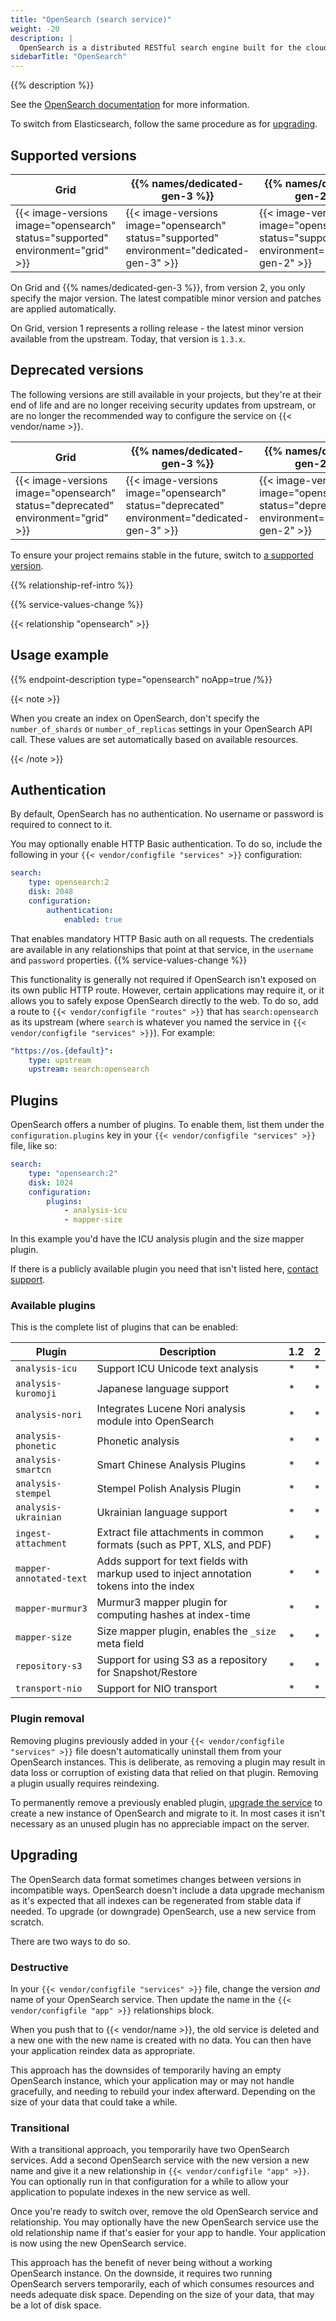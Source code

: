 ```yaml
---
title: "OpenSearch (search service)"
weight: -20
description: |
  OpenSearch is a distributed RESTful search engine built for the cloud.
sidebarTitle: "OpenSearch"
---
```


{{% description %}}

See the [OpenSearch documentation](https://opensearch.org/docs/latest/) for more information.

To switch from Elasticsearch, follow the same procedure as for [upgrading](#upgrading).

## Supported versions

<!--
To update the versions in this table, use docs/data/registry.json
-->
| Grid | {{% names/dedicated-gen-3 %}} | {{% names/dedicated-gen-2 %}} |
|------|-------------------------------|------------------------------ |
|  {{< image-versions image="opensearch" status="supported" environment="grid" >}} | {{< image-versions image="opensearch" status="supported" environment="dedicated-gen-3" >}} | {{< image-versions image="opensearch" status="supported" environment="dedicated-gen-2" >}} |

On Grid and {{% names/dedicated-gen-3 %}}, from version 2, you only specify the major version.
The latest compatible minor version and patches are applied automatically.

On Grid, version 1 represents a rolling release - the latest minor version available from the upstream.
Today, that version is `1.3.x`.

## Deprecated versions

The following versions are still available in your projects,
but they're at their end of life and are no longer receiving security updates from upstream,
or are no longer the recommended way to configure the service on {{< vendor/name >}}.

| Grid | {{% names/dedicated-gen-3 %}} | {{% names/dedicated-gen-2 %}} |
|------|-------------------------------|------------------------------ |
|  {{< image-versions image="opensearch" status="deprecated" environment="grid" >}} | {{< image-versions image="opensearch" status="deprecated" environment="dedicated-gen-3" >}} | {{< image-versions image="opensearch" status="deprecated" environment="dedicated-gen-2" >}} |

To ensure your project remains stable in the future,
switch to [a supported version](#supported-versions).

{{% relationship-ref-intro %}}

{{% service-values-change %}}

{{< relationship "opensearch" >}}

## Usage example

{{% endpoint-description type="opensearch" noApp=true /%}}

{{< note >}}

When you create an index on OpenSearch,
don't specify the `number_of_shards` or `number_of_replicas` settings in your OpenSearch API call.
These values are set automatically based on available resources.

{{< /note >}}

## Authentication

By default, OpenSearch has no authentication.
No username or password is required to connect to it.

You may optionally enable HTTP Basic authentication.
To do so, include the following in your `{{< vendor/configfile "services" >}}` configuration:

```yaml {configFile="services"}
search:
    type: opensearch:2
    disk: 2048
    configuration:
        authentication:
            enabled: true
```

That enables mandatory HTTP Basic auth on all requests.
The credentials are available in any relationships that point at that service,
in the `username` and `password` properties.
{{% service-values-change %}}

This functionality is generally not required if OpenSearch isn't exposed on its own public HTTP route.
However, certain applications may require it, or it allows you to safely expose OpenSearch directly to the web.
To do so, add a route to `{{< vendor/configfile "routes" >}}` that has `search:opensearch` as its upstream
(where `search` is whatever you named the service in `{{< vendor/configfile "services" >}}`).
For example:

```yaml {configFile="routes"}
"https://os.{default}":
    type: upstream
    upstream: search:opensearch
```

## Plugins

OpenSearch offers a number of plugins.
To enable them, list them under the `configuration.plugins` key in your `{{< vendor/configfile "services" >}}` file, like so:

```yaml {configFile="services"}
search:
    type: "opensearch:2"
    disk: 1024
    configuration:
        plugins:
            - analysis-icu
            - mapper-size
```

In this example you'd have the ICU analysis plugin and the size mapper plugin.

If there is a publicly available plugin you need that isn't listed here, [contact support](/learn/overview/get-support.md).

### Available plugins

This is the complete list of plugins that can be enabled:

| Plugin                  | Description                                                                               | 1.2 | 2 |
|-------------------------|-------------------------------------------------------------------------------------------|-----|---|
| `analysis-icu`          | Support ICU Unicode text analysis                                                         | *   | * |
| `analysis-kuromoji`     | Japanese language support                                                                 | *   | * |
| `analysis-nori`         | Integrates Lucene Nori analysis module into OpenSearch                                    | *   | * |
| `analysis-phonetic`     | Phonetic analysis                                                                         | *   | * |
| `analysis-smartcn`      | Smart Chinese Analysis Plugins                                                            | *   | * |
| `analysis-stempel`      | Stempel Polish Analysis Plugin                                                            | *   | * |
| `analysis-ukrainian`    | Ukrainian language support                                                                | *   | * |
| `ingest-attachment`     | Extract file attachments in common formats (such as PPT, XLS, and PDF)                    | *   | * |
| `mapper-annotated-text` | Adds support for text fields with markup used to inject annotation tokens into the index  | *   | * |
| `mapper-murmur3`        | Murmur3 mapper plugin for computing hashes at index-time                                  | *   | * |
| `mapper-size`           | Size mapper plugin, enables the `_size` meta field                                        | *   | * |
| `repository-s3`         | Support for using S3 as a repository for Snapshot/Restore                                 | *   | * |
| `transport-nio`         | Support for NIO transport                                                                 | *   | * |

### Plugin removal

Removing plugins previously added in your `{{< vendor/configfile "services" >}}` file doesn't automatically uninstall them from your OpenSearch instances.
This is deliberate, as removing a plugin may result in data loss or corruption of existing data that relied on that plugin.
Removing a plugin usually requires reindexing.

To permanently remove a previously enabled plugin,
[upgrade the service](#upgrading) to create a new instance of OpenSearch and migrate to it.
In most cases it isn't necessary as an unused plugin has no appreciable impact on the server.

## Upgrading

The OpenSearch data format sometimes changes between versions in incompatible ways.
OpenSearch doesn't include a data upgrade mechanism as it's expected that all indexes can be regenerated from stable data if needed.
To upgrade (or downgrade) OpenSearch, use a new service from scratch.

There are two ways to do so.

### Destructive

In your `{{< vendor/configfile "services" >}}` file, change the version *and* name of your OpenSearch service.
Then update the name in the `{{< vendor/configfile "app" >}}` relationships block.

When you push that to {{< vendor/name >}}, the old service is deleted and a new one with the new name is created with no data.
You can then have your application reindex data as appropriate.

This approach has the downsides of temporarily having an empty OpenSearch instance,
which your application may or may not handle gracefully, and needing to rebuild your index afterward.
Depending on the size of your data that could take a while.

### Transitional

With a transitional approach, you temporarily have two OpenSearch services.
Add a second OpenSearch service with the new version a new name and give it a new relationship in `{{< vendor/configfile "app" >}}`.
You can optionally run in that configuration for a while to allow your application to populate indexes in the new service as well.

Once you're ready to switch over, remove the old OpenSearch service and relationship.
You may optionally have the new OpenSearch service use the old relationship name if that's easier for your app to handle.
Your application is now using the new OpenSearch service.

This approach has the benefit of never being without a working OpenSearch instance.
On the downside, it requires two running OpenSearch servers temporarily,
each of which consumes resources and needs adequate disk space.
Depending on the size of your data, that may be a lot of disk space.
